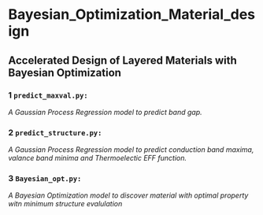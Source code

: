 # Bayesian_Optimization_Material_design

## Accelerated Design of Layered Materials with Bayesian Optimization

### 1 ```predict_maxval.py:```
*A Gaussian Process Regression model to predict band gap.* 

### 2 ```predict_structure.py:```
*A Gaussian Process Regression model to predict conduction band maxima, valance band minima and Thermoelectic EFF function.*

### 3 ```Bayesian_opt.py:``` 
*A Bayesian Optimization model to discover material with optimal property witn minimum structure evalulation*

